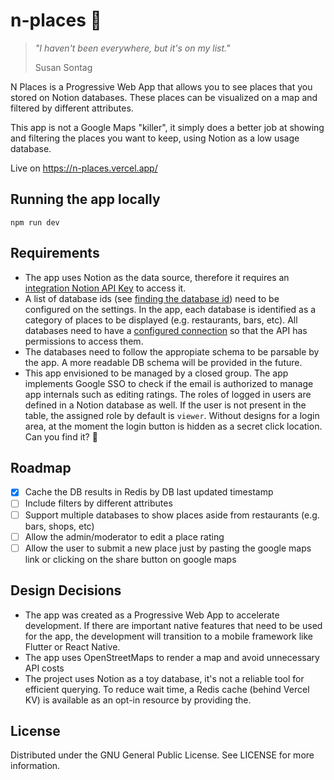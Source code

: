 # n-places 📌

> _"I haven't been everywhere, but it's on my list."_
>
> Susan Sontag

N Places is a Progressive Web App that allows you to see places that you stored on Notion databases. These places can be visualized on a map and filtered by different attributes. 

This app is not a Google Maps "killer", it simply does a better job at showing and filtering the places you want to keep, using Notion as a low usage database.

Live on https://n-places.vercel.app/

## Running the app locally

```
npm run dev
```

## Requirements

- The app uses Notion as the data source, therefore it requires an [integration Notion API Key](https://developers.notion.com/docs/create-a-notion-integration) to access it.
- A list of database ids (see [finding the database id](https://developers.notion.com/reference/retrieve-a-database)) need to be configured on the settings. In the app, each database is identified as a category of places to be displayed (e.g. restaurants, bars, etc). All databases need to have a [configured connection](https://developers.notion.com/docs/working-with-databases#adding-pages-to-a-database) so that the API has permissions to access them.
- The databases need to follow the appropiate schema to be parsable by the app. A more readable DB schema will be provided in the future.
- This app envisioned to be managed by a closed group. The app implements Google SSO to check if the email is authorized to manage app internals such as editing ratings. The roles of logged in users are defined in a Notion database as well. If the user is not present in the table, the assigned role by default is `viewer`. Without designs for a login area, at the moment the login button is hidden as a secret click location. Can you find it? 🥚

## Roadmap
- [X] Cache the DB results in Redis by DB last updated timestamp
- [ ] Include filters by different attributes
- [ ] Support multiple databases to show places aside from restaurants (e.g. bars, shops, etc)
- [ ] Allow the admin/moderator to edit a place rating
- [ ] Allow the user to submit a new place just by pasting the google maps link or clicking on the share button on google maps

## Design Decisions
- The app was created as a Progressive Web App to accelerate development. If there are important native features that need to be used for the app, the development will transition to a mobile framework like Flutter or React Native.
- The app uses OpenStreetMaps to render a map and avoid unnecessary API costs
- The project uses Notion as a toy database, it's not a reliable tool for efficient querying. To reduce wait time, a Redis cache (behind Vercel KV) is available as an opt-in resource by providing the.

## License
Distributed under the GNU General Public License. See LICENSE for more information.
